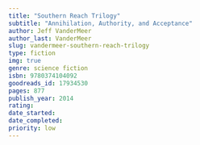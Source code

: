 ```yaml
---
title: "Southern Reach Trilogy"
subtitle: "Annihilation, Authority, and Acceptance"
author: Jeff VanderMeer
author_last: VanderMeer
slug: vandermeer-southern-reach-trilogy
type: fiction
img: true
genre: science fiction
isbn: 9780374104092
goodreads_id: 17934530
pages: 877
publish_year: 2014
rating: 
date_started:
date_completed:
priority: low
---
```

